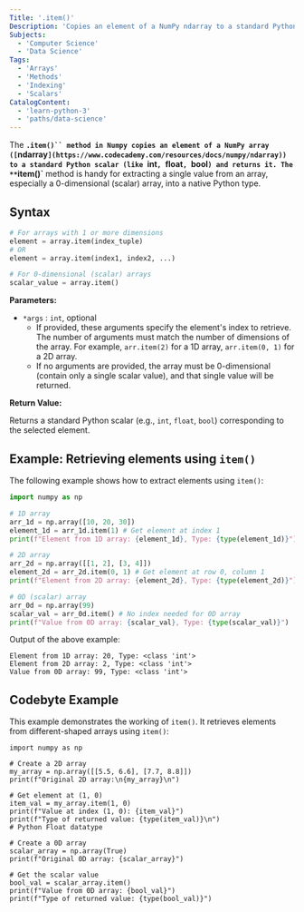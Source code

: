 ```yaml
---
Title: '.item()'
Description: 'Copies an element of a NumPy ndarray to a standard Python scalar and returns it.'
Subjects:
  - 'Computer Science'
  - 'Data Science'
Tags:
  - 'Arrays'
  - 'Methods'
  - 'Indexing'
  - 'Scalars'
CatalogContent:
  - 'learn-python-3'
  - 'paths/data-science'
---
```


The **`.item()`` method in Numpy copies an element of a NumPy array ([`ndarray`](https://www.codecademy.com/resources/docs/numpy/ndarray)) to a standard Python scalar (like `int`, `float`, `bool`) and returns it. The **`item()`** method is handy for extracting a single value from an array, especially a 0-dimensional (scalar) array, into a native Python type.

## Syntax

```py
# For arrays with 1 or more dimensions
element = array.item(index_tuple)
# OR
element = array.item(index1, index2, ...)

# For 0-dimensional (scalar) arrays
scalar_value = array.item()
```

**Parameters:**

- `*args` : `int`, optional
  - If provided, these arguments specify the element's index to retrieve. The number of arguments must match the number of dimensions of the array. For example, `arr.item(2)` for a 1D array, `arr.item(0, 1)` for a 2D array.
  - If no arguments are provided, the array must be 0-dimensional (contain only a single scalar value), and that single value will be returned.

**Return Value:**

Returns a standard Python scalar (e.g., `int`, `float`, `bool`) corresponding to the selected element.

## Example: Retrieving elements using `item()`

The following example shows how to extract elements using `item()`:

```py
import numpy as np

# 1D array
arr_1d = np.array([10, 20, 30])
element_1d = arr_1d.item(1) # Get element at index 1
print(f"Element from 1D array: {element_1d}, Type: {type(element_1d)}")

# 2D array
arr_2d = np.array([[1, 2], [3, 4]])
element_2d = arr_2d.item(0, 1) # Get element at row 0, column 1
print(f"Element from 2D array: {element_2d}, Type: {type(element_2d)}")

# 0D (scalar) array
arr_0d = np.array(99)
scalar_val = arr_0d.item() # No index needed for 0D array
print(f"Value from 0D array: {scalar_val}, Type: {type(scalar_val)}")
```

Output of the above example:

```shell
Element from 1D array: 20, Type: <class 'int'>
Element from 2D array: 2, Type: <class 'int'>
Value from 0D array: 99, Type: <class 'int'>
```

## Codebyte Example

This example demonstrates the working of `item()`. It retrieves elements from different-shaped arrays using `item()`:

```codebyte/python
import numpy as np

# Create a 2D array
my_array = np.array([[5.5, 6.6], [7.7, 8.8]])
print(f"Original 2D array:\n{my_array}\n")

# Get element at (1, 0)
item_val = my_array.item(1, 0)
print(f"Value at index (1, 0): {item_val}")
print(f"Type of returned value: {type(item_val)}\n")
# Python Float datatype

# Create a 0D array
scalar_array = np.array(True)
print(f"Original 0D array: {scalar_array}")

# Get the scalar value
bool_val = scalar_array.item()
print(f"Value from 0D array: {bool_val}")
print(f"Type of returned value: {type(bool_val)}")
```

